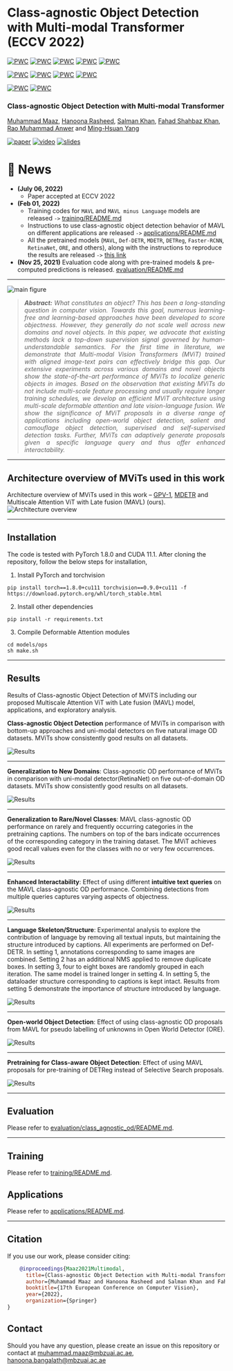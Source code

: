 # Class-agnostic Object Detection with Multi-modal Transformer (ECCV 2022)

[![PWC](https://img.shields.io/endpoint.svg?url=https://paperswithcode.com/badge/multi-modal-transformers-excel-at-class/class-agnostic-object-detection-on-pascal-voc)](https://paperswithcode.com/sota/class-agnostic-object-detection-on-pascal-voc?p=multi-modal-transformers-excel-at-class)
[![PWC](https://img.shields.io/endpoint.svg?url=https://paperswithcode.com/badge/multi-modal-transformers-excel-at-class/class-agnostic-object-detection-on-coco)](https://paperswithcode.com/sota/class-agnostic-object-detection-on-coco?p=multi-modal-transformers-excel-at-class)
[![PWC](https://img.shields.io/endpoint.svg?url=https://paperswithcode.com/badge/multi-modal-transformers-excel-at-class/class-agnostic-object-detection-on-kitti)](https://paperswithcode.com/sota/class-agnostic-object-detection-on-kitti?p=multi-modal-transformers-excel-at-class)
[![PWC](https://img.shields.io/endpoint.svg?url=https://paperswithcode.com/badge/multi-modal-transformers-excel-at-class/class-agnostic-object-detection-on-kitchen)](https://paperswithcode.com/sota/class-agnostic-object-detection-on-kitchen?p=multi-modal-transformers-excel-at-class)
[![PWC](https://img.shields.io/endpoint.svg?url=https://paperswithcode.com/badge/multi-modal-transformers-excel-at-class/class-agnostic-object-detection-on-comic2k)](https://paperswithcode.com/sota/class-agnostic-object-detection-on-comic2k?p=multi-modal-transformers-excel-at-class)

[![PWC](https://img.shields.io/endpoint.svg?url=https://paperswithcode.com/badge/multi-modal-transformers-excel-at-class/open-world-object-detection-on-pascal-voc)](https://paperswithcode.com/sota/open-world-object-detection-on-pascal-voc?p=multi-modal-transformers-excel-at-class)
[![PWC](https://img.shields.io/endpoint.svg?url=https://paperswithcode.com/badge/multi-modal-transformers-excel-at-class/open-world-object-detection-on-coco-2017)](https://paperswithcode.com/sota/open-world-object-detection-on-coco-2017?p=multi-modal-transformers-excel-at-class)
[![PWC](https://img.shields.io/endpoint.svg?url=https://paperswithcode.com/badge/multi-modal-transformers-excel-at-class/open-world-object-detection-on-coco-2017-1)](https://paperswithcode.com/sota/open-world-object-detection-on-coco-2017-1?p=multi-modal-transformers-excel-at-class)
[![PWC](https://img.shields.io/endpoint.svg?url=https://paperswithcode.com/badge/multi-modal-transformers-excel-at-class/open-world-object-detection-on-coco-2017-2)](https://paperswithcode.com/sota/open-world-object-detection-on-coco-2017-2?p=multi-modal-transformers-excel-at-class)

[![PWC](https://img.shields.io/endpoint.svg?url=https://paperswithcode.com/badge/multi-modal-transformers-excel-at-class/object-detection-on-pascal-voc-10)](https://paperswithcode.com/sota/object-detection-on-pascal-voc-10?p=multi-modal-transformers-excel-at-class)
[![PWC](https://img.shields.io/endpoint.svg?url=https://paperswithcode.com/badge/multi-modal-transformers-excel-at-class/object-detection-on-pascal-voc-2007)](https://paperswithcode.com/sota/object-detection-on-pascal-voc-2007?p=multi-modal-transformers-excel-at-class)

### **Class-agnostic Object Detection with Multi-modal Transformer**

[Muhammad Maaz](https://scholar.google.com/citations?user=vTy9Te8AAAAJ&hl=en&authuser=1&oi=sra), [Hanoona Rasheed](https://scholar.google.com/citations?user=yhDdEuEAAAAJ&hl=en&authuser=1&oi=sra), [Salman Khan](https://salman-h-khan.github.io/), [Fahad Shahbaz Khan](https://scholar.google.es/citations?user=zvaeYnUAAAAJ&hl=en), [Rao Muhammad Anwer](https://scholar.google.com/citations?hl=en&authuser=1&user=_KlvMVoAAAAJ) and [Ming-Hsuan Yang](https://scholar.google.com/citations?user=p9-ohHsAAAAJ&hl=en)

[![paper](https://img.shields.io/badge/arXiv-Paper-<COLOR>.svg)](https://arxiv.org/abs/2111.11430)
[![video](https://img.shields.io/badge/Video-Presentation-F9D371)](https://youtu.be/pkooyDZAxdA)
[![slides](https://img.shields.io/badge/Presentation-Slides-B762C1)](https://drive.google.com/file/d/1v8PcbVVOHwzo5LShjB_NQJE7m1rbA9bL)

# :rocket: News
* **(July 06, 2022)** 
  * Paper accepted at ECCV 2022
* **(Feb 01, 2022)** 
  * Training codes for `MAVL` and `MAVL minus Language` models are released `->` [training/README.md](training/README.md)
  * Instructions to use class-agnostic object detection behavior of MAVL on different applications are released `->` [applications/README.md](applications/README.md)
  * All the pretrained models (`MAVL`, `Def-DETR`, `MDETR`, `DETReg`, `Faster-RCNN`, `RetinaNet`, `ORE`, and others), along with the instructions to reproduce the results are released `->` [this link](https://drive.google.com/drive/folders/1TLge0mNiL2pV2VygLqKqc1FbEiJEQzJt?usp=sharing)
* **(Nov 25, 2021)** Evaluation code along with pre-trained models & pre-computed predictions is released. [evaluation/README.md](evaluation/class_agnostic_od/README.md)
<hr />

![main figure](images/new_main_figure.jpg)
> *<div style="text-align: justify"> **Abstract:** What constitutes an object? This has been a long-standing question in computer vision. Towards this goal, numerous learning-free
and learning-based approaches have been developed to score objectness. However, they generally do not scale well across new domains and novel
objects. In this paper, we advocate that existing methods lack a top-down supervision signal governed by human-understandable semantics.
For the first time in literature, we demonstrate that Multi-modal Vision Transformers (MViT) trained with aligned image-text
pairs can effectively bridge this gap. Our extensive experiments across various domains and novel objects show the 
state-of-the-art performance of MViTs to localize generic objects in images. Based on the observation that existing
MViTs do not include multi-scale feature processing and usually require longer training schedules, we develop an efficient MViT architecture using
multi-scale deformable attention and late vision-language fusion. We show the significance of MViT proposals in a diverse range of applications
including open-world object detection, salient and camouflage object detection, supervised and self-supervised detection tasks. Further, MViTs
can adaptively generate proposals given a specific language query and thus offer enhanced interactability. </div>*

<hr />

## Architecture overview of MViTs used in this work
Architecture overview of MViTs used in this work – [GPV-1](https://arxiv.org/abs/2104.00743),
[MDETR](https://openaccess.thecvf.com/content/ICCV2021/papers/Kamath_MDETR_-_Modulated_Detection_for_End-to-End_Multi-Modal_Understanding_ICCV_2021_paper.pdf)
and Multiscale Attention ViT with Late fusion (MAVL) (ours).
![Architecture overview](images/new_block_diag.png)

<hr />

## Installation
The code is tested with PyTorch 1.8.0 and CUDA 11.1. After cloning the repository, follow the below steps for installation,

1. Install PyTorch and torchvision
```shell
pip install torch==1.8.0+cu111 torchvision==0.9.0+cu111 -f https://download.pytorch.org/whl/torch_stable.html
```
2. Install other dependencies
```shell
pip install -r requirements.txt
```
3. Compile Deformable Attention modules
```shell
cd models/ops
sh make.sh
```
<hr />

## Results
Results of Class-agnostic Object Detection of MViTS including our proposed Multiscale Attention ViT with Late fusion
(MAVL) model, applications, and exploratory analysis.

<strong>Class-agnostic Object Detection</strong> performance of MViTs in comparison with bottom-up approaches and uni-modal detectors on five natural image OD datasets. MViTs show consistently good results on all datasets.

![Results](images/table_1.png)

<hr />

<strong>Generalization to New Domains</strong>: Class-agnostic OD performance of MViTs in comparison with uni-modal detector(RetinaNet) on five out-of-domain OD datasets. MViTs show consistently good results on all datasets.

![Results](images/table_2.png)

<hr />

<strong> Generalization to Rare/Novel Classes</strong>: MAVL class-agnostic OD performance on rarely and frequently occurring categories in the pretraining captions.
The numbers on top of the bars indicate occurrences of the corresponding category in the training dataset.
The MViT achieves good recall values even for the classes with no or very few occurrences.

![Results](images/table_3.png)

<hr />

<strong> Enhanced Interactability</strong>: Effect of using different <strong>intuitive text queries</strong> on the MAVL class-agnostic OD performance.
Combining detections from multiple queries captures varying aspects of objectness.

![Results](images/table_4.png)

<hr />

<strong> Language Skeleton/Structure</strong>: Experimental analysis to explore the contribution of language by removing all textual inputs, but maintaining the structure introduced by captions. 
All experiments are performed on Def-DETR. 
In setting 1, annotations corresponding to same images are combined. 
Setting 2 has an additional NMS applied to remove duplicate boxes. 
In setting 3, four to eight boxes are randomly grouped in each iteration. 
The same model is trained longer in setting 4. 
In setting 5, the dataloader structure corresponding to captions is kept intact. 
Results from setting 5 demonstrate the importance of structure introduced by language.

![Results](images/table_5.png)

<hr />

<strong> Open-world Object Detection</strong>: Effect of using class-agnostic OD proposals from MAVL for pseudo labelling of unknowns in Open World Detector (ORE).

![Results](images/table_6.png)

<hr />

<strong> Pretraining for Class-aware Object Detection</strong>: Effect of using MAVL proposals for pre-training of DETReg instead of Selective Search proposals.

![Results](images/table_7.png)

<hr />

## Evaluation
Please refer to [evaluation/class_agnostic_od/README.md](evaluation/class_agnostic_od/README.md).

<hr />

## Training
Please refer to [training/README.md](training/README.md).

## Applications
Please refer to [applications/README.md](applications/README.md).

<hr />

## Citation
If you use our work, please consider citing:
```bibtex
    @inproceedings{Maaz2021Multimodal,
      title={Class-agnostic Object Detection with Multi-modal Transformer},
      author={Muhammad Maaz and Hanoona Rasheed and Salman Khan and Fahad Shahbaz Khan and Rao Muhammad Anwer and Ming-Hsuan Yang},
      booktitle={17th European Conference on Computer Vision},
      year={2022},
      organization={Springer}
}
```

## Contact
Should you have any question, please create an issue on this repository or contact at muhammad.maaz@mbzuai.ac.ae, hanoona.bangalath@mbzuai.ac.ae

